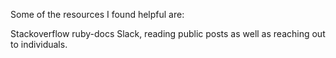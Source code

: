 Some of the resources I found helpful are:

Stackoverflow
ruby-docs
Slack, reading public posts as well as reaching out to individuals. 
